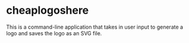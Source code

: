 # cheaplogoshere
This is a command-line application that takes in user input to generate a logo and saves the logo as an SVG file.
